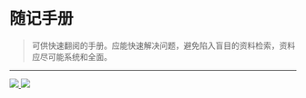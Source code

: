# 随记手册

> 可供快速翻阅的手册。应能快速解决问题，避免陷入盲目的资料检索，资料应尽可能系统和全面。

------

[ ![](https://img.shields.io/static/v1?label=Github&message=penndev&color=blue&logo=github) ](https://www.github.com/penndev "github")
[ ![](https://img.shields.io/static/v1?label=Mail&message=pennilessfor@gmail.com&color=blue&logo=gmail) ](mailto:pennilessfor@gmail.com?subject=handbook "mail")
